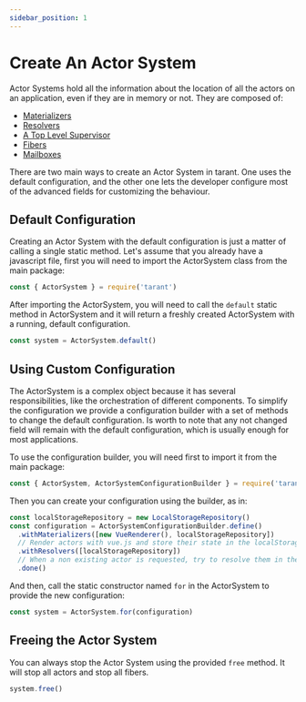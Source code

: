 ```yaml
---
sidebar_position: 1
---
```


# Create An Actor System

Actor Systems hold all the information about the location of all the actors on an application, even if they are
in memory or not. They are composed of:

* [Materializers](/architecture/materializers)
* [Resolvers](/architecture/resolvers)
* [A Top Level Supervisor](/architecture/supervisors)
* [Fibers](/architecture/fibers)
* [Mailboxes](/architecture/mailboxes)

There are two main ways to create an Actor System in tarant. One uses the default configuration, and the other
one lets the developer configure most of the advanced fields for customizing the behaviour.

## Default Configuration

Creating an Actor System with the default configuration is just a matter of calling a single static method. Let's assume
that you already have a javascript file, first you will need to import the ActorSystem class from the main package:

```js
const { ActorSystem } = require('tarant')
```

After importing the ActorSystem, you will need to call the `default` static method in ActorSystem and it will return a freshly
created ActorSystem with a running, default configuration.

```js
const system = ActorSystem.default()
```

## Using Custom Configuration

The ActorSystem is a complex object because it has several responsibilities, like the orchestration of different components.
To simplify the configuration we provide a configuration builder with a set of methods to change the default configuration.
Is worth to note that any not changed field will remain with the default configuration, which is usually enough for most
applications.

To use the configuration builder, you will need first to import it from the main package:

```js
const { ActorSystem, ActorSystemConfigurationBuilder } = require('tarant')
```

Then you can create your configuration using the builder, as in:

```js
const localStorageRepository = new LocalStorageRepository()
const configuration = ActorSystemConfigurationBuilder.define()
  .withMaterializers([new VueRenderer(), localStorageRepository]) 
  // Render actors with vue.js and store their state in the localStorage of the browser
  .withResolvers([localStorageRepository])
  // When a non existing actor is requested, try to resolve them in the localStorage of the browser
  .done()
```

And then, call the static constructor named `for` in the ActorSystem to provide the new configuration:

```js
const system = ActorSystem.for(configuration)
```

## Freeing the Actor System

You can always stop the Actor System using the provided `free` method. It will stop all actors and stop all fibers.

```js
system.free()
```
